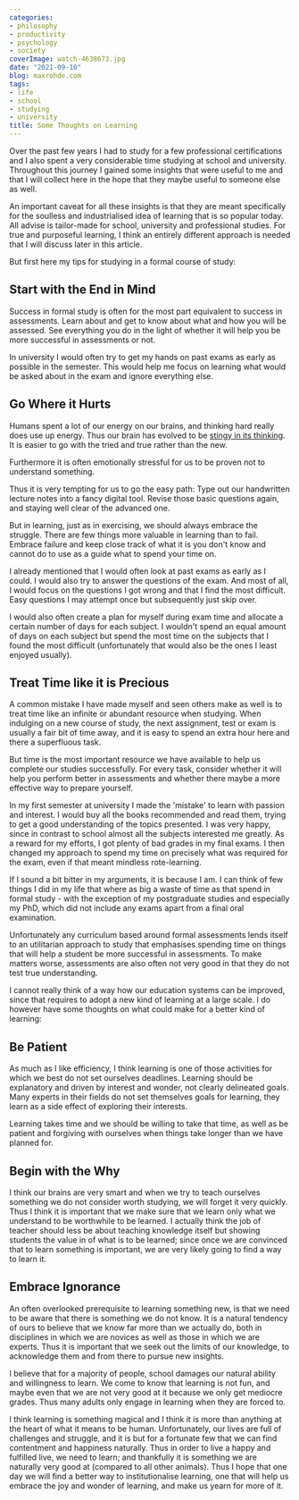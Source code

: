 ```yaml
---
categories:
- philosophy
- productivity
- psychology
- society
coverImage: watch-4638673.jpg
date: "2021-09-10"
blog: maxrohde.com
tags:
- life
- school
- studying
- university
title: Some Thoughts on Learning
---
```


Over the past few years I had to study for a few professional certifications and I also spent a very considerable time studying at school and university. Throughout this journey I gained some insights that were useful to me and that I will collect here in the hope that they maybe useful to someone else as well.

An important caveat for all these insights is that they are meant specifically for the soulless and industrialised idea of learning that is so popular today. All advise is tailor-made for school, university and professional studies. For true and purposeful learning, I think an entirely different approach is needed that I will discuss later in this article.

But first here my tips for studying in a formal course of study:

## Start with the End in Mind

Success in formal study is often for the most part equivalent to success in assessments. Learn about and get to know about what and how you will be assessed. See everything you do in the light of whether it will help you be more successful in assessments or not.

In university I would often try to get my hands on past exams as early as possible in the semester. This would help me focus on learning what would be asked about in the exam and ignore everything else.

## Go Where it Hurts

Humans spent a lot of our energy on our brains, and thinking hard really does use up energy. Thus our brain has evolved to be [stingy in its thinking](https://www.goodreads.com/book/show/11468377-thinking-fast-and-slow). It is easier to go with the tried and true rather than the new.

Furthermore it is often emotionally stressful for us to be proven not to understand something.

Thus it is very tempting for us to go the easy path: Type out our handwritten lecture notes into a fancy digital tool. Revise those basic questions again, and staying well clear of the advanced one.

But in learning, just as in exercising, we should always embrace the struggle. There are few things more valuable in learning than to fail. Embrace failure and keep close track of what it is you don't know and cannot do to use as a guide what to spend your time on.

I already mentioned that I would often look at past exams as early as I could. I would also try to answer the questions of the exam. And most of all, I would focus on the questions I got wrong and that I find the most difficult. Easy questions I may attempt once but subsequently just skip over.

I would also often create a plan for myself during exam time and allocate a certain number of days for each subject. I wouldn't spend an equal amount of days on each subject but spend the most time on the subjects that I found the most difficult (unfortunately that would also be the ones I least enjoyed usually).

## Treat Time like it is Precious

A common mistake I have made myself and seen others make as well is to treat time like an infinite or abundant resource when studying. When indulging on a new course of study, the next assignment, test or exam is usually a fair bit of time away, and it is easy to spend an extra hour here and there a superfluous task.

But time is the most important resource we have available to help us complete our studies successfully. For every task, consider whether it will help you perform better in assessments and whether there maybe a more effective way to prepare yourself.

In my first semester at university I made the 'mistake' to learn with passion and interest. I would buy all the books recommended and read them, trying to get a good understanding of the topics presented. I was very happy, since in contrast to school almost all the subjects interested me greatly. As a reward for my efforts, I got plenty of bad grades in my final exams. I then changed my approach to spend my time on precisely what was required for the exam, even if that meant mindless rote-learning.

If I sound a bit bitter in my arguments, it is because I am. I can think of few things I did in my life that where as big a waste of time as that spend in formal study - with the exception of my postgraduate studies and especially my PhD, which did not include any exams apart from a final oral examination.

Unfortunately any curriculum based around formal assessments lends itself to an utilitarian approach to study that emphasises spending time on things that will help a student be more successful in assessments. To make matters worse, assessments are also often not very good in that they do not test true understanding.

I cannot really think of a way how our education systems can be improved, since that requires to adopt a new kind of learning at a large scale. I do however have some thoughts on what could make for a better kind of learning:

## Be Patient

As much as I like efficiency, I think learning is one of those activities for which we best do not set ourselves deadlines. Learning should be explanatory and driven by interest and wonder, not clearly delineated goals. Many experts in their fields do not set themselves goals for learning, they learn as a side effect of exploring their interests.

Learning takes time and we should be willing to take that time, as well as be patient and forgiving with ourselves when things take longer than we have planned for.

## Begin with the Why

I think our brains are very smart and when we try to teach ourselves something we do not consider worth studying, we will forget it very quickly. Thus I think it is important that we make sure that we learn only what we understand to be worthwhile to be learned. I actually think the job of teacher should less be about teaching knowledge itself but showing students the value in of what is to be learned; since once we are convinced that to learn something is important, we are very likely going to find a way to learn it.

## Embrace Ignorance

An often overlooked prerequisite to learning something new, is that we need to be aware that there is something we do not know. It is a natural tendency of ours to believe that we know far more than we actually do, both in disciplines in which we are novices as well as those in which we are experts. Thus it is important that we seek out the limits of our knowledge, to acknowledge them and from there to pursue new insights.

I believe that for a majority of people, school damages our natural ability and willingness to learn. We come to know that learning is not fun, and maybe even that we are not very good at it because we only get mediocre grades. Thus many adults only engage in learning when they are forced to.

I think learning is something magical and I think it is more than anything at the heart of what it means to be human. Unfortunately, our lives are full of challenges and struggle, and it is but for a fortunate few that we can find contentment and happiness naturally. Thus in order to live a happy and fulfilled live, we need to learn; and thankfully it is something we are naturally very good at (compared to all other animals). Thus I hope that one day we will find a better way to institutionalise learning, one that will help us embrace the joy and wonder of learning, and make us yearn for more of it.